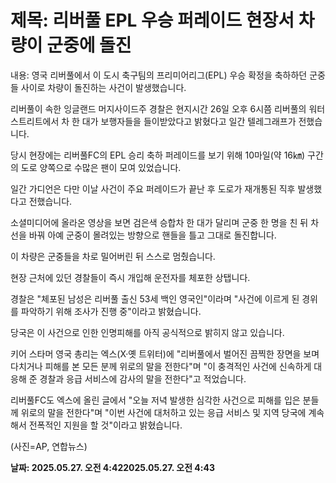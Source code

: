 # **제목: 리버풀 EPL 우승 퍼레이드 현장서 차량이 군중에 돌진**

  내용: 영국 리버풀에서 이 도시 축구팀의 프리미어리그(EPL) 우승 확정을 축하하던 군중들 사이로 차량이 돌진하는 사건이 발생했습니다.

리버풀이 속한 잉글랜드 머지사이드주 경찰은 현지시간 26일 오후 6시쯤 리버풀의 워터 스트리트에서 차 한 대가 보행자들을 들이받았다고 밝혔다고 일간 텔레그래프가 전했습니다.

당시 현장에는 리버풀FC의 EPL 승리 축하 퍼레이드를 보기 위해 10마일(약 16㎞) 구간의 도로 양쪽으로 수많은 팬이 모여 있었습니다.

일간 가디언은 다만 이날 사건이 주요 퍼레이드가 끝난 후 도로가 재개통된 직후 발생했다고 전했습니다.

소셜미디어에 올라온 영상을 보면 검은색 승합차 한 대가 달리며 군중 한 명을 친 뒤 차선을 바꿔 아예 군중이 몰려있는 방향으로 핸들을 틀고 그대로 돌진합니다.

이 차량은 군중들을 차로 밀어버린 뒤 스스로 멈췄습니다.

현장 근처에 있던 경찰들이 즉시 개입해 운전자를 체포한 상탭니다.

경찰은 "체포된 남성은 리버풀 출신 53세 백인 영국인"이라며 "사건에 이르게 된 경위를 파악하기 위해 조사가 진행 중"이라고 밝혔습니다.

당국은 이 사건으로 인한 인명피해를 아직 공식적으로 밝히지 않고 있습니다.

키어 스타머 영국 총리는 엑스(X·옛 트위터)에 "리버풀에서 벌어진 끔찍한 장면을 보며 다치거나 피해를 본 모든 분께 위로의 말을 전한다"며 "이 충격적인 사건에 신속하게 대응해 준 경찰과 응급 서비스에 감사의 말을 전한다"고 적었습니다.

리버풀FC도 엑스에 올린 글에서 "오늘 저녁 발생한 심각한 사건으로 피해를 입은 분들께 위로의 말을 전한다"며 "이번 사건에 대처하고 있는 응급 서비스 및 지역 당국에 계속해서 전폭적인 지원을 할 것"이라고 밝혔습니다.

(사진=AP, 연합뉴스)

  **날짜: 2025.05.27. 오전 4:422025.05.27. 오전 4:43**